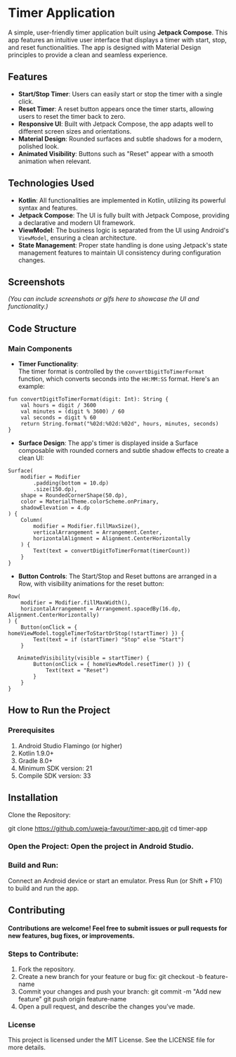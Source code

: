 # Timer Application

A simple, user-friendly timer application built using **Jetpack Compose**. This app features an intuitive user interface that displays a timer with start, stop, and reset functionalities. The app is designed with Material Design principles to provide a clean and seamless experience.

## Features

- **Start/Stop Timer**: Users can easily start or stop the timer with a single click.
- **Reset Timer**: A reset button appears once the timer starts, allowing users to reset the timer back to zero.
- **Responsive UI**: Built with Jetpack Compose, the app adapts well to different screen sizes and orientations.
- **Material Design**: Rounded surfaces and subtle shadows for a modern, polished look.
- **Animated Visibility**: Buttons such as "Reset" appear with a smooth animation when relevant.

## Technologies Used

- **Kotlin**: All functionalities are implemented in Kotlin, utilizing its powerful syntax and features.
- **Jetpack Compose**: The UI is fully built with Jetpack Compose, providing a declarative and modern UI framework.
- **ViewModel**: The business logic is separated from the UI using Android's `ViewModel`, ensuring a clean architecture.
- **State Management**: Proper state handling is done using Jetpack's state management features to maintain UI consistency during configuration changes.

## Screenshots

_(You can include screenshots or gifs here to showcase the UI and functionality.)_

## Code Structure

### Main Components

- **Timer Functionality**:  
  The timer format is controlled by the `convertDigitToTimerFormat` function, which converts seconds into the `HH:MM:SS` format. Here's an example:

```
fun convertDigitToTimerFormat(digit: Int): String {
    val hours = digit / 3600
    val minutes = (digit % 3600) / 60
    val seconds = digit % 60
    return String.format("%02d:%02d:%02d", hours, minutes, seconds)
}
```

- **Surface Design**:
The app's timer is displayed inside a Surface composable with rounded corners and subtle shadow effects to create a clean UI:

```
Surface(
    modifier = Modifier
        .padding(bottom = 10.dp)
        .size(150.dp),
    shape = RoundedCornerShape(50.dp),
    color = MaterialTheme.colorScheme.onPrimary,
    shadowElevation = 4.dp
) {
    Column(
        modifier = Modifier.fillMaxSize(),
        verticalArrangement = Arrangement.Center,
        horizontalAlignment = Alignment.CenterHorizontally
    ) {
        Text(text = convertDigitToTimerFormat(timerCount))
    }
}
```

- **Button Controls**:
The Start/Stop and Reset buttons are arranged in a Row, with visibility animations for the reset button:

```
Row(
    modifier = Modifier.fillMaxWidth(),
    horizontalArrangement = Arrangement.spacedBy(16.dp, Alignment.CenterHorizontally)
) {
    Button(onClick = { homeViewModel.toggleTimerToStartOrStop(!startTimer) }) {
        Text(text = if (startTimer) "Stop" else "Start")
    }

   AnimatedVisibility(visible = startTimer) {
        Button(onClick = { homeViewModel.resetTimer() }) {
            Text(text = "Reset")
        }
    }
}
```


## How to Run the Project
### Prerequisites

1. Android Studio Flamingo (or higher)
2. Kotlin 1.9.0+
3. Gradle 8.0+
4. Minimum SDK version: 21
5. Compile SDK version: 33

   
## Installation
Clone the Repository:


git clone https://github.com/uweja-favour/timer-app.git
cd timer-app

### Open the Project: Open the project in Android Studio.

### Build and Run:
Connect an Android device or start an emulator.
Press Run (or Shift + F10) to build and run the app.


## Contributing
#### Contributions are welcome! Feel free to submit issues or pull requests for new features, bug fixes, or improvements.

### Steps to Contribute:

1. Fork the repository.
2. Create a new branch for your feature or bug fix:
git checkout -b feature-name
3. Commit your changes and push your branch:
git commit -m "Add new feature"
git push origin feature-name
4. Open a pull request, and describe the changes you’ve made.
   
### License
This project is licensed under the MIT License. See the LICENSE file for more details.

